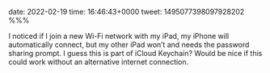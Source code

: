date: 2022-02-19
time: 16:46:43+0000
tweet: 1495077398097928202
%%%

I noticed if I join a new Wi-Fi network with my iPad, my iPhone will automatically connect, but my other iPad won’t and needs the password sharing prompt. I guess this is part of iCloud Keychain? Would be nice if this could work without an alternative internet connection.
